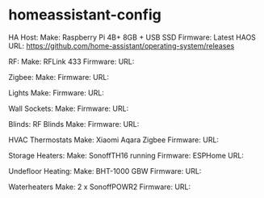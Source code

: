 # homeassistant-config
HA Host:
Make: Raspberry Pi 4B+ 8GB + USB SSD
Firmware: Latest HAOS
URL: https://github.com/home-assistant/operating-system/releases

RF:
Make: RFLink 433
Firmware: 
URL: 

Zigbee:
Make: 
Firmware: 
URL: 

Lights
Make: 
Firmware: 
URL: 

Wall Sockets:
Make: 
Firmware: 
URL: 

Blinds:
RF Blinds
Make: 
Firmware: 
URL: 

HVAC
Thermostats
Make: Xiaomi Aqara Zigbee
Firmware: 
URL: 

Storage Heaters:
Make: SonoffTH16 running
Firmware: ESPHome
URL: 

Undefloor Heating:
Make: BHT-1000 GBW
Firmware:
URL:


Waterheaters
Make: 2 x SonoffPOWR2
Firmware: 
URL: 
